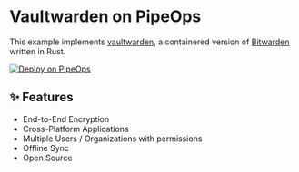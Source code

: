 # Vaultwarden on PipeOps

This example implements [vaultwarden](https://github.com/dani-garcia/vaultwarden/wiki), a containered version of [Bitwarden](https://bitwarden.com) written in Rust.

[![Deploy on PipeOps](https://railway.app/button.svg)](https://railway.app/new/template/vaultwarden)

## ✨ Features

- End-to-End Encryption
- Cross-Platform Applications
- Multiple Users / Organizations with permissions
- Offline Sync
- Open Source